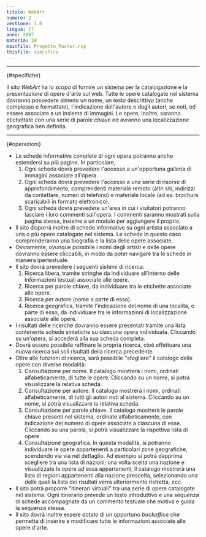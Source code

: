 ```yaml
---
titolo: WebArt
numero: 2
vestione: 1.0
lingua: IT
anno: 2007
materia: IW
mainfile: Progetto_Master.rcp
thisfile: specifica
---
```


-------
{#specifiche}

Il sito *WebArt* ha lo scopo di fornire un sistema per
la catalogazione e la presentazione di opere d'arte sul web. Tutte le opere
catalogate nel sistema dovranno possedere almeno un nome, un testo descrittivo
(anche complesso e formattato), l'indicazione dell'autore o degli autori, se
noti, ed essere associate a un insieme di immagini. Le opere, inoltre, saranno
etichettate con una serie di parole chiave ed avranno una localizzazione
geografica ben definita.

-------
{#operazioni}

- Le schede informative complete di ogni opera potranno anche
  estendersi su più pagine. In particolare,
   1) Ogni scheda dovrà prevedere l'accesso a un'opportuna galleria di immagini associate
all'opera.
   2) Ogni scheda dovrà prevedere l'accesso a una serie di risorse di approfondimento,
comprendenti materiale remoto (altri siti, indirizzi da contattare, numeri di
telefono) e materiale locale (ad es. brochure scaricabili in formato
elettronico).
   3) Ogni scheda dovrà prevedere un'area in cui i visitatori potranno lasciare i loro
commenti sull'opera. I commenti saranno mostrati sulla pagina stessa, insieme a
un modulo per aggiungere il proprio.
- Il sito disporrà inoltre di schede informative su ogni artista
  associato a una o più opere catalogate nel sistema. Le schede in questo caso
  comprenderanno una biografia e la lista delle opere associate.
- Ovviamente, ovunque possibile i nomi degli artisti e delle opere
  dovranno essere cliccabili, in modo da poter navigare tra le schede in maniera
  ipertestuale.
- Il sito dovrà prevedere i seguenti sistemi di ricerca:
   1) Ricerca libera, tramite stringhe da individuare all'interno delle informazioni testuali
associate alle opere.
   2) Ricerca per parole chiave, da individuare tra le etichette associate alle opere.
   3) Ricerca per autore (nome o parte di esso).
   4) Ricerca geografica, tramite l'indicazione del nome di una località, o parte di esso, da
individuare tra le informazioni di localizzazione associate alle opere.
- I risultati delle ricerche dovranno essere presentati tramite una
  lista contenente schede sintetiche su ciascuna opera individuata. Cliccando su
  un'opera, si accederà alla sua scheda completa.
- Dovrà essere possibile raffinare la propria ricerca, cioè
  effettuare una nuova ricerca sui soli risultati della ricerca precedente.
- Oltre alle funzioni di ricerca, sarà possibile "sfogliare" il
  catalogo delle opere con diverse modalità:
   1) Consultazione per nome. Il catalogo mostrerà i nomi, ordinati alfabeticamente, di tutte le
opere. Cliccando su un nome, si potrà visualizzare la relativa scheda.
   2) Consultazione per autore. Il catalogo mostrerà i nomi, ordinati alfabeticamente, di tutti gli
autori noti al sistema. Cliccando su un nome, si potrà visualizzare la relativa
scheda.
   3) Consultazione per parole chiave. Il catalogo mostrerà le parole chiave presenti nel sistema,
ordinate alfabeticamente, con indicazione del numero di opere associate a
ciascuna di esse. Cliccando su una parola, si potrà visualizzare la rispettiva
lista di opere.
   4) Consultazione geografica. In questa modalità, si potranno individuare le opere appartenenti a
particolari zone geografiche, scendendo via via nel dettaglio. Ad esempio si
potrà dapprima scegliere tra una lista di nazioni; una volta scelta una nazione
e visualizzate le opere ad essa appartenenti, il catalogo mostrerà una lista di
regioni appartenenti alla nazione prescelta, selezionando una delle quali la
lista dei risultati verrà ulteriormente ristretta, ecc.
- Il sito potrà proporre "itinerari virtuali" tra una serie di
  opere catalogate nel sistema. Ogni itinerario prevede un testo introduttivo e
  una sequenza di schede accompagnate da un commento testuale che motiva e guida
  la sequenza stessa.
- Il sito dovrà inoltre essere dotato di un opportuno *backoffice*
  che permetta di inserire e modificare tutte le informazioni associate alle
  opere d'arte.
